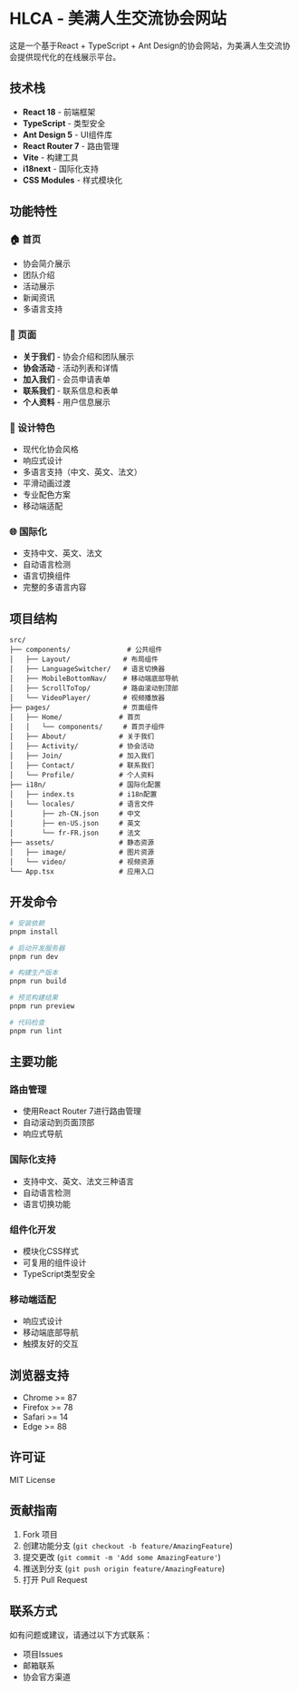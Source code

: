 # HLCA - 美满人生交流协会网站

这是一个基于React + TypeScript + Ant Design的协会网站，为美满人生交流协会提供现代化的在线展示平台。

## 技术栈

- **React 18** - 前端框架
- **TypeScript** - 类型安全
- **Ant Design 5** - UI组件库
- **React Router 7** - 路由管理
- **Vite** - 构建工具
- **i18next** - 国际化支持
- **CSS Modules** - 样式模块化

## 功能特性

### 🏠 首页
- 协会简介展示
- 团队介绍
- 活动展示
- 新闻资讯
- 多语言支持

### 📄 页面
- **关于我们** - 协会介绍和团队展示
- **协会活动** - 活动列表和详情
- **加入我们** - 会员申请表单
- **联系我们** - 联系信息和表单
- **个人资料** - 用户信息展示

### 🎨 设计特色
- 现代化协会风格
- 响应式设计
- 多语言支持（中文、英文、法文）
- 平滑动画过渡
- 专业配色方案
- 移动端适配

### 🌐 国际化
- 支持中文、英文、法文
- 自动语言检测
- 语言切换组件
- 完整的多语言内容

## 项目结构

```
src/
├── components/              # 公共组件
│   ├── Layout/             # 布局组件
│   ├── LanguageSwitcher/   # 语言切换器
│   ├── MobileBottomNav/    # 移动端底部导航
│   ├── ScrollToTop/        # 路由滚动到顶部
│   └── VideoPlayer/        # 视频播放器
├── pages/                  # 页面组件
│   ├── Home/              # 首页
│   │   └── components/     # 首页子组件
│   ├── About/             # 关于我们
│   ├── Activity/          # 协会活动
│   ├── Join/              # 加入我们
│   ├── Contact/           # 联系我们
│   └── Profile/           # 个人资料
├── i18n/                  # 国际化配置
│   ├── index.ts           # i18n配置
│   └── locales/           # 语言文件
│       ├── zh-CN.json     # 中文
│       ├── en-US.json     # 英文
│       └── fr-FR.json     # 法文
├── assets/                # 静态资源
│   ├── image/             # 图片资源
│   └── video/             # 视频资源
└── App.tsx                # 应用入口
```

## 开发命令

```bash
# 安装依赖
pnpm install

# 启动开发服务器
pnpm run dev

# 构建生产版本
pnpm run build   

# 预览构建结果
pnpm run preview

# 代码检查
pnpm run lint
```

## 主要功能

### 路由管理
- 使用React Router 7进行路由管理
- 自动滚动到页面顶部
- 响应式导航

### 国际化支持
- 支持中文、英文、法文三种语言
- 自动语言检测
- 语言切换功能

### 组件化开发
- 模块化CSS样式
- 可复用的组件设计
- TypeScript类型安全

### 移动端适配
- 响应式设计
- 移动端底部导航
- 触摸友好的交互

## 浏览器支持

- Chrome >= 87
- Firefox >= 78
- Safari >= 14
- Edge >= 88

## 许可证

MIT License

## 贡献指南

1. Fork 项目
2. 创建功能分支 (`git checkout -b feature/AmazingFeature`)
3. 提交更改 (`git commit -m 'Add some AmazingFeature'`)
4. 推送到分支 (`git push origin feature/AmazingFeature`)
5. 打开 Pull Request

## 联系方式

如有问题或建议，请通过以下方式联系：
- 项目Issues
- 邮箱联系
- 协会官方渠道